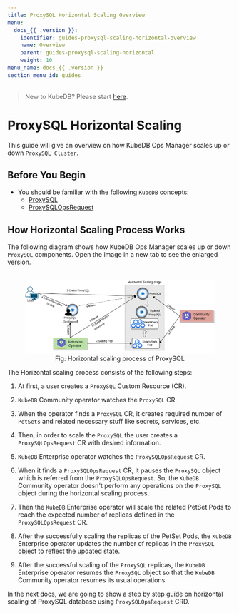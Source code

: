```yaml
---
title: ProxySQL Horizontal Scaling Overview
menu:
  docs_{{ .version }}:
    identifier: guides-proxysql-scaling-horizontal-overview
    name: Overview
    parent: guides-proxysql-scaling-horizontal
    weight: 10
menu_name: docs_{{ .version }}
section_menu_id: guides
---
```


> New to KubeDB? Please start [here](/docs/README.md).

# ProxySQL Horizontal Scaling

This guide will give an overview on how KubeDB Ops Manager scales up or down `ProxySQL Cluster`.

## Before You Begin

- You should be familiar with the following `KubeDB` concepts:
    - [ProxySQL](/docs/guides/proxysql/concepts/proxysql/)
    - [ProxySQLOpsRequest](/docs/guides/proxysql/concepts/opsrequest/)

## How Horizontal Scaling Process Works

The following diagram shows how KubeDB Ops Manager scales up or down `ProxySQL` components. Open the image in a new tab to see the enlarged version.

<figure align="center">
  <img alt="Horizontal scaling process of ProxySQL" src="/docs/guides/proxysql/scaling/horizontal-scaling/overview/images/horizontal-scaling.png">
<figcaption align="center">Fig: Horizontal scaling process of ProxySQL</figcaption>
</figure>

The Horizontal scaling process consists of the following steps:

1. At first, a user creates a `ProxySQL` Custom Resource (CR).

2. `KubeDB` Community operator watches the `ProxySQL` CR.

3. When the operator finds a `ProxySQL` CR, it creates required number of `PetSets` and related necessary stuff like secrets, services, etc.

4. Then, in order to scale the `ProxySQL` the user creates a `ProxySQLOpsRequest` CR with desired information.

5. `KubeDB` Enterprise operator watches the `ProxySQLOpsRequest` CR.

6. When it finds a `ProxySQLOpsRequest` CR, it pauses the `ProxySQL` object which is referred from the `ProxySQLOpsRequest`. So, the `KubeDB` Community operator doesn't perform any operations on the `ProxySQL` object during the horizontal scaling process.

7. Then the `KubeDB` Enterprise operator will scale the related PetSet Pods to reach the expected number of replicas defined in the `ProxySQLOpsRequest` CR.

8. After the successfully scaling the replicas of the PetSet Pods, the `KubeDB` Enterprise operator updates the number of replicas in the `ProxySQL` object to reflect the updated state.

9. After the successful scaling of the `ProxySQL` replicas, the `KubeDB` Enterprise operator resumes the `ProxySQL` object so that the `KubeDB` Community operator resumes its usual operations.

In the next docs, we are going to show a step by step guide on horizontal scaling of ProxySQL database using `ProxySQLOpsRequest` CRD.